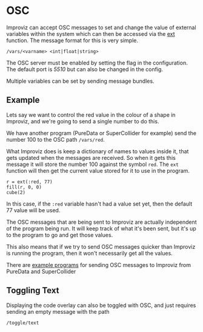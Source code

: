 # OSC

Improviz can accept OSC messages to set and change the value of external variables within the system which can then be accessed via the [ext](./reference.md#ext) function. The message format for this is very simple.

`/vars/<varname> <int|float|string>`

The OSC server must be enabled by setting the flag in the configuration. The default port is *5510* but can also be changed in the config.

Multiple variables can be set by sending message bundles.

## Example

Lets say we want to control the red value in the colour of a shape in Improviz, and we're going to send a single number to do this.

We have another program (PureData or SuperCollider for example) send the number 100 to the OSC path `/vars/red`.

What Improviz does is keep a dictionary of names to values inside it, that gets updated when the messages are received. So when it gets this message it will store the number 100 against the symbol `red`.
The `ext` function will then get the current value stored for it to use in the program.

```
r = ext(:red, 77)
fill(r, 0, 0)
cube(2)
```

In this case, if the `:red` variable hasn't had a value set yet, then the default 77 value will be used.

The OSC messages that are being sent to Improviz are actually independent of the program being run. It will keep track of what it's been sent, but it's up to the program to go and get those values.

This also means that if we try to send OSC messages quicker than Improviz is running the program, then it won't necessarily get all the values.

There are [example programs](https://github.com/rumblesan/improviz/tree/main/examples/osc-interaction) for sending OSC messages to Improviz from PureData and SuperCollider

## Toggling Text

Displaying the code overlay can also be toggled with OSC, and just requires sending an empty message with the path

`/toggle/text`
